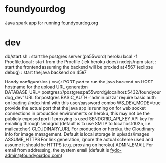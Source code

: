 # foundyourdog

Java spark app for running foundyourdog.org

# dev

db/start.sh   										: start the postgres server (pa55word)
heroku local -f Procfile.local  	: start from the Procfile (liek heroku does)
nodejs/npm start									: start the frontend assuming the backend will be proxied at 4567
(eclipse debug)										: start the java backend on 4567

Handy configurables (.env):
	PORT
		port to run the java backend on
	HOST
		hostname for the upload URL generation
	DATABASE_URL='postgres://postgres:pa55word@localhost:5432/foundyourdog_dev'
		URL for postgres
	BASIC_AUTH='admin:pizza'
		require basic auth on loading /index.html with this user/password combo
	WS_DEV_MODE=true
		provide the actual port that the java app is running on for web socket connections
		in production environments or heroku, this may not be the publicly exposed port if proxying is used
	SENDGRID_API_KEY
		API key for emailing through sendgrid (default is to use SMTP to localhost:1025, i.e. mailcatcher)
	CLOUDINARY_URL
		For production or heroku, the Cloudinary info for image management.  Default is local storage in uploads/images
	ASSUME_HTTPS
		For link generation, ignore the actual scheme used and assume it should be HTTPS (e.g. proxying on heroku)
	ADMIN_EMAIL
		For email from addressing, the system email (default is fydo-admin@foundyourdog.com)
